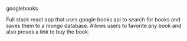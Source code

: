 googlebooks

Full stack react app that uses google books api to search for books and saves them to a mongo database.  Allows users to favorite any book and also proves a link to buy the book.
